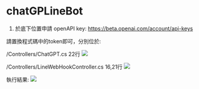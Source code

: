 chatGPLineBot
===
1. 於底下位置申請 openAPI key:
https://beta.openai.com/account/api-keys

請置換程式碼中的token即可，分別位於:

/Controllers/ChatGPT.cs 22行
![](https://i.imgur.com/N5k9bNt.png)

/Controllers/LineWebHookController.cs 16,21行
![](https://i.imgur.com/mynmuCV.png)

執行結果:
![](https://i.imgur.com/v6Shjgk.png)

